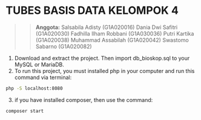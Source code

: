 # TUBES BASIS DATA KELOMPOK 4
>>**Anggota:**
Salsabila Adisty (G1A020016)
Dania Dwi Safitri (G1A020030)
Fadhilla Ilham Robbani (G1A030036)
Putri Kartika (G1A020038)
Muhammad Assabilah (G1A020042)
Swastomo Sabarno (G1A020082)

1. Download and extract the project. Then import db_bioskop.sql to your MySQL or MariaDB.
2. To run this project, you must installed php in your computer and run this command via terminal:
```sh
php -S localhost:8080
```

3. if you have installed composer, then use the command:
```sh
composer start
```
